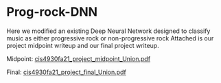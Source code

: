 # Prog-rock-DNN

Here we modified an existing Deep Neural Network designed to classify music as either progressive rock or non-progressive rock
Attached is our project midpoint writeup and our final project writeup.

Midpoint: [cis4930fa21_project_midpoint_Union.pdf](https://github.com/gariasmarin/Prog-rock-DNN/files/8085338/cis4930fa21_project_midpoint_Union.pdf)

Final: [cis4930fa21_project_final_Union.pdf](https://github.com/gariasmarin/Prog-rock-DNN/files/8085337/cis4930fa21_project_final_Union.pdf)

